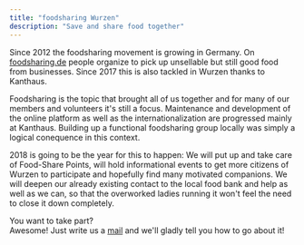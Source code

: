 ```yaml
---
title: "foodsharing Wurzen"
description: "Save and share food together"
---
```


Since 2012 the foodsharing movement is growing in Germany. On [foodsharing.de](https://foodsharing.de) people organize to pick up unsellable but still good food from businesses. Since 2017 this is also tackled in Wurzen thanks to Kanthaus.

Foodsharing is the topic that brought all of us together and for many of our members and volunteers it's still a focus. Maintenance and development of the online platform as well as the internationalization are progressed mainly at Kanthaus. Building up a functional foodsharing group locally was simply a logical conequence in this context.

2018 is going to be the year for this to happen: We will put up and take care of Food-Share Points, will hold informational events to get more citizens of Wurzen to participate and hopefully find many motivated companions. We will deepen our already existing contact to the local food bank and help as well as we can, so that the overworked ladies running it won't feel the need to close it down completely.

You want to take part?  
Awesome! Just write us a [mail](mailto:hello@kanthaus.online) and we'll gladly tell you how to go about it!
